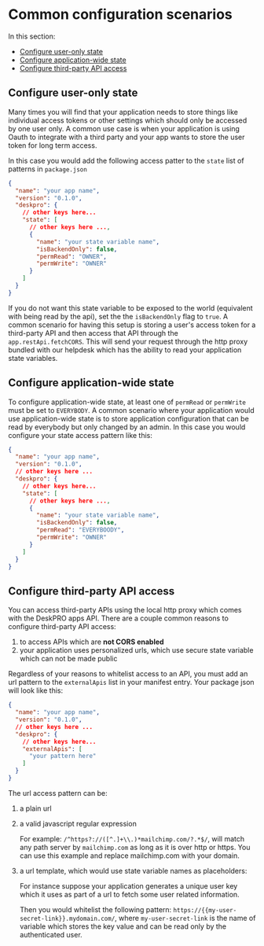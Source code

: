 # Common configuration scenarios

In this section:

- [Configure user-only state](#configure-user-only-state)
- [Configure application-wide state](#configure-application-wide-state)
- [Configure third-party API access](#configure-third-party-api-access)


## Configure user-only state

Many times you will find that your application needs to store things like individual access tokens or other settings which should only
be accessed by one user only. A common use case is when your application is using Oauth to integrate with a third party and your app wants to store the user token for long term access.
  
In this case you would add the following access patter to the `state` list of patterns in `package.json`
  
```json
{
  "name": "your app name",
  "version": "0.1.0",
  "deskpro": {
    // other keys here...
    "state": [
      // other keys here ...,
      {
        "name": "your state variable name",
        "isBackendOnly": false,
        "permRead": "OWNER",
        "permWrite": "OWNER"
      }
    ]
  }
}
```
If you do not want this state variable to be exposed to the world (equivalent with being read by the api), set the 
the `isBackendOnly` flag to `true`. A common scenario for having this setup is storing a user's access token for a third-party API and then access that API
through the `app.restApi.fetchCORS`. This will send your request through the http proxy bundled with our helpdesk which has the ability to read your application state variables.


## Configure application-wide state
  
To configure application-wide state, at least one of `permRead` or `permWrite` must be set to `EVERYBODY`. A common scenario where your application would use
application-wide state is to store application configuration that can be read by everybody but only changed by an admin. In this case you would configure your 
state access pattern like this:

```json
{
  "name": "your app name",
  "version": "0.1.0",
  // other keys here ...
  "deskpro": {
    // other keys here...
    "state": [
      // other keys here ...,
      {
        "name": "your state variable name",
        "isBackendOnly": false,
        "permRead": "EVERYBOODY",
        "permWrite": "OWNER"
      }
    ]
  }
}
```

## Configure third-party API access

You can access third-party APIs using the local http proxy which comes with the DeskPRO apps API. There are a couple common reasons to configure third-party API access:
 
1. to access APIs which are **not CORS enabled**
2. your application uses personalized urls, which use secure state variable which can not be made public

Regardless of your reasons to whitelist access to an API, you must add an url pattern to the `externalApis` list in your manifest entry. Your package json will look like this: 

```json
{
  "name": "your app name",
  "version": "0.1.0",
  // other keys here ...
  "deskpro": {
    // other keys here...
    "externalApis": [
      "your pattern here"
    ]
  }
}
```

The url access pattern can be:

1. a plain url

2. a valid javascript regular expression

    For example: `/^https?://([^.]+\\.)*mailchimp.com/?.*$/`, will match any path server by `mailchimp.com` as long as it is over http or https. You can use this example and replace mailchimp.com with your domain.
    
3. a url template, which would use state variable names as placeholders:
    
    For instance suppose your application generates a unique user key which it uses as part of a url to fetch some user related information. 
    
    Then you would whitelist the following pattern: `https://{{my-user-secret-link}}.mydomain.com/`, where `my-user-secret-link` is the name of variable which stores the key value and can be read only by the authenticated user. 
